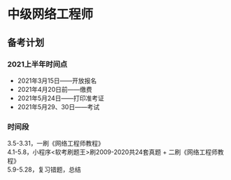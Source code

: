 # 中级网络工程师  

## 备考计划  

### 2021上半年时间点  

- 2021年3月15日——开放报名  
- 2021年4月20日前——缴费  
- 2021年5月24日——打印准考证  
- 2021年5月29、30日——考试  

### 时间段  

3.5-3.31，一刷《网络工程师教程》  
4.1-5.8，小程序<软考刷题王>刷2009-2020共24套真题 + 二刷《网络工程师教程》  
5.9-5.28，复习错题，总结  
